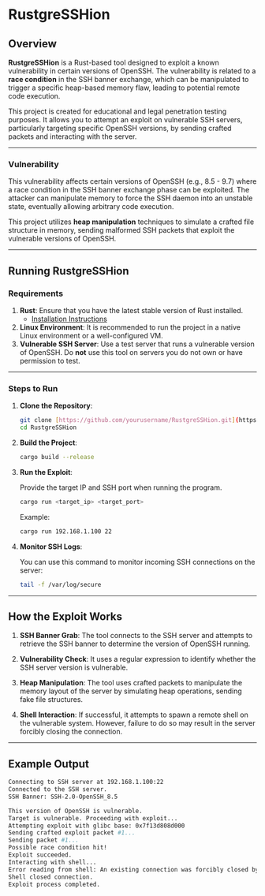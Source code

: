 # RustgreSSHion

## Overview

**RustgreSSHion** is a Rust-based tool designed to exploit a known vulnerability in certain versions of OpenSSH. The vulnerability is related to a **race condition** in the SSH banner exchange, which can be manipulated to trigger a specific heap-based memory flaw, leading to potential remote code execution.

This project is created for educational and legal penetration testing purposes. It allows you to attempt an exploit on vulnerable SSH servers, particularly targeting specific OpenSSH versions, by sending crafted packets and interacting with the server.

---

### Vulnerability

This vulnerability affects certain versions of OpenSSH (e.g., 8.5 - 9.7) where a race condition in the SSH banner exchange phase can be exploited. The attacker can manipulate memory to force the SSH daemon into an unstable state, eventually allowing arbitrary code execution.

This project utilizes **heap manipulation** techniques to simulate a crafted file structure in memory, sending malformed SSH packets that exploit the vulnerable versions of OpenSSH.

---

## Running RustgreSSHion

### Requirements

1. **Rust**: Ensure that you have the latest stable version of Rust installed.
   - [Installation Instructions](https://www.rust-lang.org/tools/install)
2. **Linux Environment**: It is recommended to run the project in a native Linux environment or a well-configured VM.
3. **Vulnerable SSH Server**: Use a test server that runs a vulnerable version of OpenSSH. Do **not** use this tool on servers you do not own or have permission to test.

---

### Steps to Run

1. **Clone the Repository**:

    ```bash
    git clone [https://github.com/yourusername/RustgreSSHion.git](https://github.com/havokzero/RustgreSSHion.git)
    cd RustgreSSHion
    ```

2. **Build the Project**:

    ```bash
    cargo build --release
    ```

3. **Run the Exploit**:

    Provide the target IP and SSH port when running the program.

    ```bash
    cargo run <target_ip> <target_port>
    ```

    Example:

    ```bash
    cargo run 192.168.1.100 22
    ```

4. **Monitor SSH Logs**:

    You can use this command to monitor incoming SSH connections on the server:

    ```bash
    tail -f /var/log/secure
    ```

---

## How the Exploit Works

1. **SSH Banner Grab**: The tool connects to the SSH server and attempts to retrieve the SSH banner to determine the version of OpenSSH running.
   
2. **Vulnerability Check**: It uses a regular expression to identify whether the SSH server version is vulnerable.

3. **Heap Manipulation**: The tool uses crafted packets to manipulate the memory layout of the server by simulating heap operations, sending fake file structures.

4. **Shell Interaction**: If successful, it attempts to spawn a remote shell on the vulnerable system. However, failure to do so may result in the server forcibly closing the connection.

---

## Example Output

```bash
Connecting to SSH server at 192.168.1.100:22
Connected to the SSH server.
SSH Banner: SSH-2.0-OpenSSH_8.5

This version of OpenSSH is vulnerable.
Target is vulnerable. Proceeding with exploit...
Attempting exploit with glibc base: 0x7f13d808d000
Sending crafted exploit packet #1...
Sending packet #1...
Possible race condition hit!
Exploit succeeded.
Interacting with shell...
Error reading from shell: An existing connection was forcibly closed by the remote host. (os error 10054)  <-- this happens mostly due to bad glib bases
Shell closed connection.
Exploit process completed.
